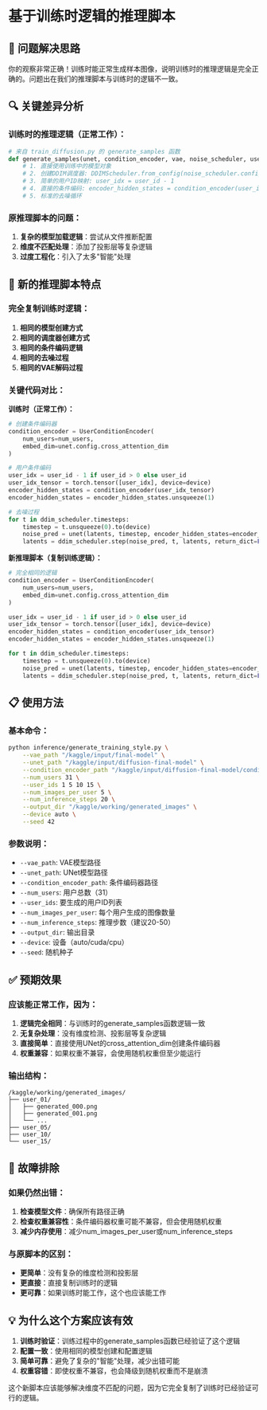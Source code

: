 # 基于训练时逻辑的推理脚本

## 🎯 问题解决思路

你的观察非常正确！训练时能正常生成样本图像，说明训练时的推理逻辑是完全正确的。问题出在我们的推理脚本与训练时的逻辑不一致。

## 🔍 关键差异分析

### 训练时的推理逻辑（正常工作）：
```python
# 来自 train_diffusion.py 的 generate_samples 函数
def generate_samples(unet, condition_encoder, vae, noise_scheduler, user_ids, output_dir, step, device, data_module=None):
    # 1. 直接使用训练中的模型对象
    # 2. 创建DDIM调度器: DDIMScheduler.from_config(noise_scheduler.config)
    # 3. 简单的用户ID映射: user_idx = user_id - 1
    # 4. 直接的条件编码: encoder_hidden_states = condition_encoder(user_idx_tensor)
    # 5. 标准的去噪循环
```

### 原推理脚本的问题：
1. **复杂的模型加载逻辑**：尝试从文件推断配置
2. **维度不匹配处理**：添加了投影层等复杂逻辑
3. **过度工程化**：引入了太多"智能"处理

## 🚀 新的推理脚本特点

### 完全复制训练时逻辑：
1. **相同的模型创建方式**
2. **相同的调度器创建方式**
3. **相同的条件编码逻辑**
4. **相同的去噪过程**
5. **相同的VAE解码过程**

### 关键代码对比：

**训练时（正常工作）：**
```python
# 创建条件编码器
condition_encoder = UserConditionEncoder(
    num_users=num_users,
    embed_dim=unet.config.cross_attention_dim
)

# 用户条件编码
user_idx = user_id - 1 if user_id > 0 else user_id
user_idx_tensor = torch.tensor([user_idx], device=device)
encoder_hidden_states = condition_encoder(user_idx_tensor)
encoder_hidden_states = encoder_hidden_states.unsqueeze(1)

# 去噪过程
for t in ddim_scheduler.timesteps:
    timestep = t.unsqueeze(0).to(device)
    noise_pred = unet(latents, timestep, encoder_hidden_states=encoder_hidden_states, return_dict=False)[0]
    latents = ddim_scheduler.step(noise_pred, t, latents, return_dict=False)[0]
```

**新推理脚本（复制训练逻辑）：**
```python
# 完全相同的逻辑
condition_encoder = UserConditionEncoder(
    num_users=num_users,
    embed_dim=unet.config.cross_attention_dim
)

user_idx = user_id - 1 if user_id > 0 else user_id
user_idx_tensor = torch.tensor([user_idx], device=device)
encoder_hidden_states = condition_encoder(user_idx_tensor)
encoder_hidden_states = encoder_hidden_states.unsqueeze(1)

for t in ddim_scheduler.timesteps:
    timestep = t.unsqueeze(0).to(device)
    noise_pred = unet(latents, timestep, encoder_hidden_states=encoder_hidden_states, return_dict=False)[0]
    latents = ddim_scheduler.step(noise_pred, t, latents, return_dict=False)[0]
```

## 📋 使用方法

### 基本命令：
```bash
python inference/generate_training_style.py \
    --vae_path "/kaggle/input/final-model" \
    --unet_path "/kaggle/input/diffusion-final-model" \
    --condition_encoder_path "/kaggle/input/diffusion-final-model/condition_encoder.pt" \
    --num_users 31 \
    --user_ids 1 5 10 15 \
    --num_images_per_user 5 \
    --num_inference_steps 20 \
    --output_dir "/kaggle/working/generated_images" \
    --device auto \
    --seed 42
```

### 参数说明：
- `--vae_path`: VAE模型路径
- `--unet_path`: UNet模型路径
- `--condition_encoder_path`: 条件编码器路径
- `--num_users`: 用户总数（31）
- `--user_ids`: 要生成的用户ID列表
- `--num_images_per_user`: 每个用户生成的图像数量
- `--num_inference_steps`: 推理步数（建议20-50）
- `--output_dir`: 输出目录
- `--device`: 设备（auto/cuda/cpu）
- `--seed`: 随机种子

## ✅ 预期效果

### 应该能正常工作，因为：
1. **逻辑完全相同**：与训练时的generate_samples函数逻辑一致
2. **无复杂处理**：没有维度检测、投影层等复杂逻辑
3. **直接简单**：直接使用UNet的cross_attention_dim创建条件编码器
4. **权重兼容**：如果权重不兼容，会使用随机权重但至少能运行

### 输出结构：
```
/kaggle/working/generated_images/
├── user_01/
│   ├── generated_000.png
│   ├── generated_001.png
│   └── ...
├── user_05/
├── user_10/
└── user_15/
```

## 🔧 故障排除

### 如果仍然出错：
1. **检查模型文件**：确保所有路径正确
2. **检查权重兼容性**：条件编码器权重可能不兼容，但会使用随机权重
3. **减少内存使用**：减少num_images_per_user或num_inference_steps

### 与原脚本的区别：
- **更简单**：没有复杂的维度检测和投影层
- **更直接**：直接复制训练时的逻辑
- **更可靠**：如果训练时能工作，这个也应该能工作

## 💡 为什么这个方案应该有效

1. **训练时验证**：训练过程中的generate_samples函数已经验证了这个逻辑
2. **配置一致**：使用相同的模型创建和配置逻辑
3. **简单可靠**：避免了复杂的"智能"处理，减少出错可能
4. **权重容错**：即使权重不兼容，也会降级到随机权重而不是崩溃

这个新脚本应该能够解决维度不匹配的问题，因为它完全复制了训练时已经验证可行的逻辑。
